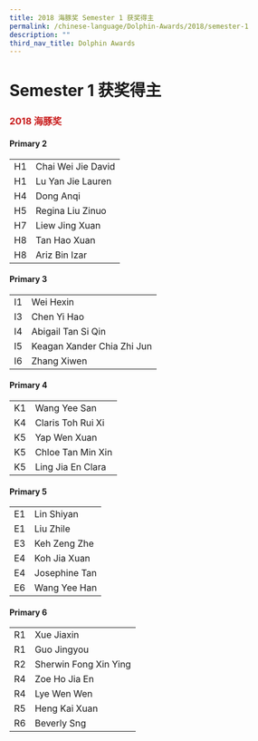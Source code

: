 ```yaml
---
title: 2018 海豚奖 Semester 1 获奖得主
permalink: /chinese-language/Dolphin-Awards/2018/semester-1
description: ""
third_nav_title: Dolphin Awards
---
```

Semester 1 获奖得主
===============

### <span style = "color: #c81b1b"> <b>2018 海豚奖</b> </span>


#### Primary 2

|    |                    |
|----|--------------------|
| H1 | Chai Wei Jie David |
| H1 | Lu Yan Jie Lauren  |
| H4 | Dong Anqi          |
| H5 | Regina Liu Zinuo   |
| H7 | Liew Jing Xuan     |
| H8 | Tan Hao Xuan       |
| H8 | Ariz Bin Izar      |

#### Primary 3

|    |                            |
|----|----------------------------|
| I1 | Wei Hexin                  |
| I3 | Chen Yi Hao                |
| I4 | Abigail Tan Si Qin         |
| I5 | Keagan Xander Chia Zhi Jun |
| I6 | Zhang Xiwen                |

#### Primary 4

|    |                    |
|----|--------------------|
| K1 | Wang Yee San       |
| K4 | Claris Toh Rui Xi  |
| K5 | Yap Wen Xuan       |
| K5 | Chloe Tan Min Xin  |
| K5 | Ling Jia En Clara  |

#### Primary 5

|    |                |
|----|----------------|
| E1 | Lin Shiyan     |
| E1 | Liu Zhile      |
| E3 | Keh Zeng Zhe   |
| E4 | Koh Jia Xuan   |
| E4 | Josephine Tan  |
| E6 | Wang Yee Han   |

#### Primary 6

|    |                       |
|----|-----------------------|
| R1 | Xue Jiaxin            |
| R1 | Guo Jingyou           |
| R2 | Sherwin Fong Xin Ying |
| R4 | Zoe Ho Jia En         |
| R4 | Lye Wen Wen           |
| R5 | Heng Kai Xuan         |
| R6 | Beverly Sng           |